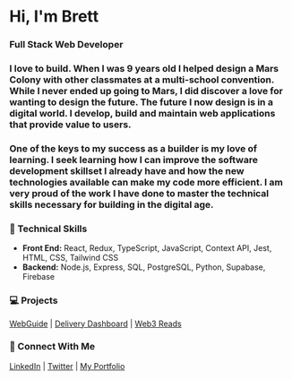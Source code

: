 # Hi, I'm Brett

### Full Stack Web Developer

### I love to build. When I was 9 years old I helped design a Mars Colony with other classmates at a multi-school convention. While I never ended up going to Mars, I did discover a love for wanting to design the future. The future I now design is in a digital world. I develop, build and maintain web applications that provide value to users. 

### One of the keys to my success as a builder is my love of learning. I seek learning how I can improve the software development skillset I already have and how the new technologies available can make my code more efficient. I am very proud of the work I have done to master the technical skills necessary for building in the digital age. 

### 🚀 Technical Skills
- **Front End:** React, Redux, TypeScript, JavaScript, Context API, Jest, HTML, CSS, Tailwind CSS
- **Backend:** Node.js, Express, SQL, PostgreSQL, Python, Supabase, Firebase

### 💻 Projects
[WebGuide](https://webguide.space/) | [Delivery Dashboard](https://delivery-dashboard.brettsmith212.repl.co/) | [Web3 Reads](https://web3reads.netlify.app/)

### 👋 Connect With Me
[LinkedIn](https://www.linkedin.com/in/brettsmith212/) | [Twitter](https://twitter.com/brettsmth) | [My Portfolio](https://webguide.space/brettsmith-portfolio)
